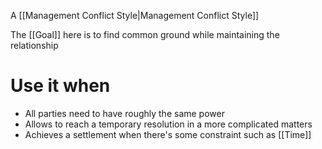 A [[Management Conflict Style|Management Conflict Style]]

The [[Goal]] here is to find common ground while maintaining the relationship

# Use it when

- All parties need to have roughly the same power
- Allows to reach a temporary resolution in a more complicated matters
- Achieves a settlement when there's some constraint such as [[Time]]